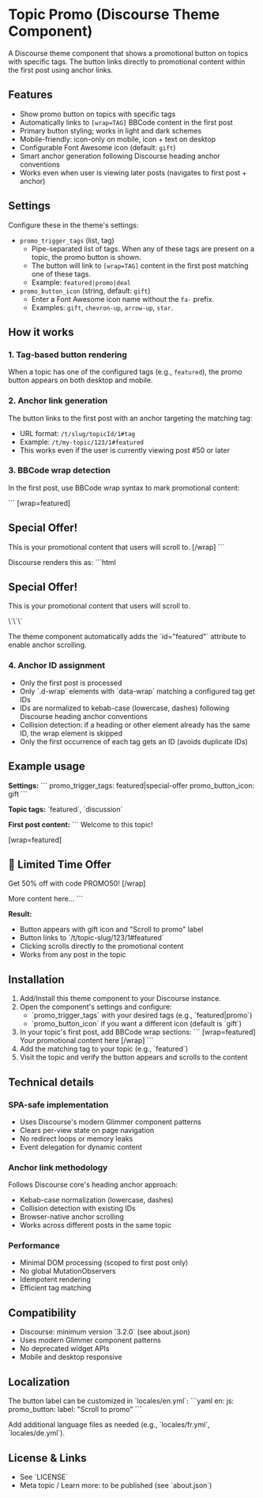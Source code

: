 # Topic Promo (Discourse Theme Component)

A Discourse theme component that shows a promotional button on topics with specific tags. The button links directly to promotional content within the first post using anchor links.

## Features
- Show promo button on topics with specific tags
- Automatically links to `[wrap=TAG]` BBCode content in the first post
- Primary button styling; works in light and dark schemes
- Mobile-friendly: icon-only on mobile, icon + text on desktop
- Configurable Font Awesome icon (default: `gift`)
- Smart anchor generation following Discourse heading anchor conventions
- Works even when user is viewing later posts (navigates to first post + anchor)

## Settings
Configure these in the theme's settings:

- `promo_trigger_tags` (list, tag)
  - Pipe-separated list of tags. When any of these tags are present on a topic, the promo button is shown.
  - The button will link to `[wrap=TAG]` content in the first post matching one of these tags.
  - Example: `featured|promo|deal`
- `promo_button_icon` (string, default: `gift`)
  - Enter a Font Awesome icon name without the `fa-` prefix.
  - Examples: `gift`, `chevron-up`, `arrow-up`, `star`.

## How it works

### 1. Tag-based button rendering
When a topic has one of the configured tags (e.g., `featured`), the promo button appears on both desktop and mobile.

### 2. Anchor link generation
The button links to the first post with an anchor targeting the matching tag:
- URL format: `/t/slug/topicId/1#tag`
- Example: `/t/my-topic/123/1#featured`
- This works even if the user is currently viewing post #50 or later

### 3. BBCode wrap detection
In the first post, use BBCode wrap syntax to mark promotional content:

\`\`\`
[wrap=featured]
## Special Offer!
This is your promotional content that users will scroll to.
[/wrap]
\`\`\`

Discourse renders this as:
\`\`\`html
<div class="d-wrap" data-wrap="featured" id="featured">
  <h2>Special Offer!</h2>
  <p>This is your promotional content that users will scroll to.</p>
</div>
\`\`\`

The theme component automatically adds the \`id="featured"\` attribute to enable anchor scrolling.

### 4. Anchor ID assignment
- Only the first post is processed
- Only \`.d-wrap\` elements with \`data-wrap\` matching a configured tag get IDs
- IDs are normalized to kebab-case (lowercase, dashes) following Discourse heading anchor conventions
- Collision detection: if a heading or other element already has the same ID, the wrap element is skipped
- Only the first occurrence of each tag gets an ID (avoids duplicate IDs)

## Example usage

**Settings:**
\`\`\`
promo_trigger_tags: featured|special-offer
promo_button_icon: gift
\`\`\`

**Topic tags:** \`featured\`, \`discussion\`

**First post content:**
\`\`\`
Welcome to this topic!

[wrap=featured]
## 🎁 Limited Time Offer
Get 50% off with code PROMO50!
[/wrap]

More content here...
\`\`\`

**Result:**
- Button appears with gift icon and "Scroll to promo" label
- Button links to \`/t/topic-slug/123/1#featured\`
- Clicking scrolls directly to the promotional content
- Works from any post in the topic

## Installation
1) Add/Install this theme component to your Discourse instance.
2) Open the component's settings and configure:
   - \`promo_trigger_tags\` with your desired tags (e.g., \`featured|promo\`)
   - \`promo_button_icon\` if you want a different icon (default is \`gift\`)
3) In your topic's first post, add BBCode wrap sections:
   \`\`\`
   [wrap=featured]
   Your promotional content here
   [/wrap]
   \`\`\`
4) Add the matching tag to your topic (e.g., \`featured\`)
5) Visit the topic and verify the button appears and scrolls to the content

## Technical details

### SPA-safe implementation
- Uses Discourse's modern Glimmer component patterns
- Clears per-view state on page navigation
- No redirect loops or memory leaks
- Event delegation for dynamic content

### Anchor link methodology
Follows Discourse core's heading anchor approach:
- Kebab-case normalization (lowercase, dashes)
- Collision detection with existing IDs
- Browser-native anchor scrolling
- Works across different posts in the same topic

### Performance
- Minimal DOM processing (scoped to first post only)
- No global MutationObservers
- Idempotent rendering
- Efficient tag matching

## Compatibility
- Discourse: minimum version \`3.2.0\` (see about.json)
- Uses modern Glimmer component patterns
- No deprecated widget APIs
- Mobile and desktop responsive

## Localization
The button label can be customized in \`locales/en.yml\`:
\`\`\`yaml
en:
  js:
    promo_button:
      label: "Scroll to promo"
\`\`\`

Add additional language files as needed (e.g., \`locales/fr.yml\`, \`locales/de.yml\`).

## License & Links
- See \`LICENSE\`
- Meta topic / Learn more: to be published (see \`about.json\`)
